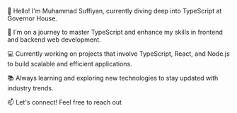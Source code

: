 👋 Hello! I'm Muhammad Suffiyan, currently diving deep into TypeScript at Governor House.

🌱 I'm on a journey to master TypeScript and enhance my skills in frontend and backend web development.

💻 Currently working on projects that involve TypeScript, React, and Node.js to build scalable and efficient applications.

📚 Always learning and exploring new technologies to stay updated with industry trends.

📫 Let's connect! Feel free to reach out

<!---
MSuffiyan24/MSuffiyan24 is a ✨ special ✨ repository because its `README.md` (this file) appears on your GitHub profile.
You can click the Preview link to take a look at your changes.
--->
